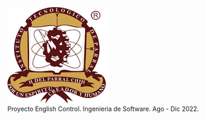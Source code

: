 ![alt text](https://github.com/ccereceres/english-control/blob/main/res/img/image1.png?raw=true)
<br>Proyecto English Control. Ingenieria de Software. Ago - Dic 2022.
